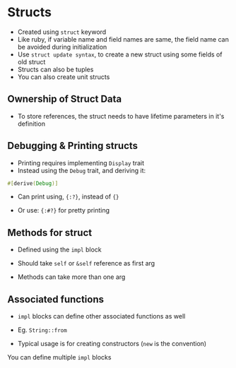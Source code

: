 # Structs

- Created using `struct` keyword
- Like ruby, if variable name and field names are same, the field name can be avoided during initialization
- Use `struct update syntax`, to create a new struct using some fields of old struct
- Structs can also be tuples
- You can also create unit structs

## Ownership of Struct Data

- To store references, the struct needs to have lifetime parameters in it's definition

## Debugging & Printing structs

- Printing requires implementing `Display` trait
- Instead using the `Debug` trait, and deriving it:

```rust
#[derive(Debug)]
```

- Can print using, `{:?}`, instead of `{}`

- Or use: `{:#?}` for pretty printing

## Methods for struct

- Defined using the `impl` block

- Should take `self` or `&self` reference as first arg

- Methods can take more than one arg

## Associated functions

- `impl` blocks can define other associated functions as well

- Eg. `String::from`

- Typical usage is for creating constructors (`new` is the convention)

You can define multiple `impl` blocks
